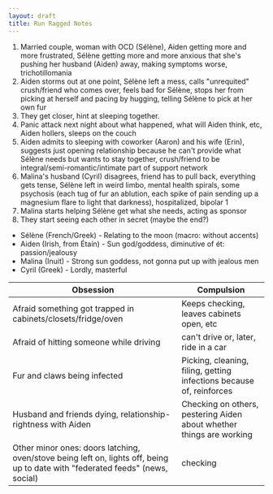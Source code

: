 ```yaml
---
layout: draft
title: Run Ragged Notes
---
```


1. Married couple, woman with OCD (Sélène), Aiden getting more and more frustrated, Sélène getting more and more anxious that she's pushing her husband (Aiden) away, making symptoms worse, trichotillomania
2. Aiden storms out at one point, Sélène left a mess, calls "unrequited" crush/friend who comes over, feels bad for Sélène, stops her from picking at herself and pacing by hugging, telling Sélène to pick at her own fur
3. They get closer, hint at sleeping together.
4. Panic attack next night about what happened, what will Aiden think, etc, Aiden hollers, sleeps on the couch
5. Aiden admits to sleeping with coworker (Aaron) and his wife (Erin), suggests just opening relationship because he can't provide what Sélène needs but wants to stay together, crush/friend to be integral/semi-romantic/intimate part of support network
6. Malina's husband (Cyril) disagrees, friend has to pull back, everything gets tense, Sélène left in weird limbo, mental health spirals, some psychosis (each tug of fur an ablution, each spike of pain sending up a magnesium flare to light that darkness), hospitalized, bipolar 1
7. Malina starts helping Sélène get what she needs, acting as sponsor
8. They start seeing each other in secret (maybe the end?)

* Sélène (French/Greek) - Relating to the moon (macro: without accents)
* Aiden (Irish, from Étaín) - Sun god/goddess, diminutive of ét: passion/jealousy
* Malina (Inuit) - Strong sun goddess, not gonna put up with jealous men
* Cyril (Greek) - Lordly, masterful

Obsession | Compulsion
---|---
Afraid something got trapped in cabinets/closets/fridge/oven | Keeps checking, leaves cabinets open, etc
Afraid of hitting someone while driving | can't drive or, later, ride in a car
Fur and claws being infected | Picking, cleaning, filing, getting infections because of, reinforces
Husband and friends dying, relationship-rightness with Aiden | Checking on others, pestering Aiden about whether things are working
Other minor ones: doors latching, oven/stove being left on, lights off, being up to date with "federated feeds" (news, social) | checking
